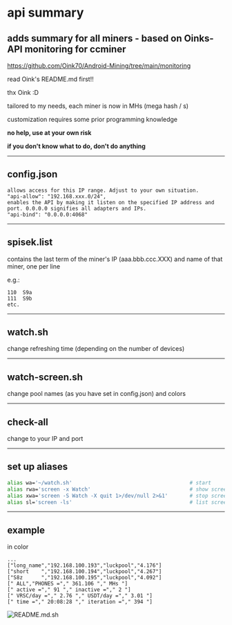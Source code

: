 # api summary
## adds summary for all miners - based on Oinks-API monitoring for ccminer

https://github.com/Oink70/Android-Mining/tree/main/monitoring

read Oink's README.md first!!

thx Oink :D

tailored to my needs, each miner is now in MHs (mega hash / s)

customization requires some prior programming knowledge

**no help, use at your own risk**

**if you don't know what to do, don't do anything**

______________
## config.json

```
allows access for this IP range. Adjust to your own situation.
"api-allow": "192.168.xxx.0/24",
enables the API by making it listen on the specified IP address and port. 0.0.0.0 signifies all adapters and IPs.
"api-bind": "0.0.0.0:4068"
```
______________
## spisek.list

contains the last term of the miner's IP (aaa.bbb.ccc.XXX) and name of that miner, one per line

e.g.:
```
110  S9a
111  S9b
etc.
```
______________
## watch.sh

change refreshing time (depending on the number of devices)

______________
## watch-screen.sh

change pool names (as you have set in config.json) and colors

______________
## check-all

change to your IP and port

______________
## set up aliases
```bash
alias wa='~/watch.sh'                                      # start
alias rwa='screen -x Watch'                                # show screen
alias xwa='screen -S Watch -X quit 1>/dev/null 2>&1'       # stop screens
alias sl='screen -ls'                                      # list screen's
```

______________
## example
in color

```
...
["long_name","192.168.100.193","luckpool","4.176"]
["short    ","192.168.100.194","luckpool","4.267"]
["S8z      ","192.168.100.195","luckpool","4.092"]
[" ALL","PHONES ="," 361.106 "," MHs "]
[" active ="," 91 "," inactive ="," 2 "]
[" VRSC/day ="," 2.76 "," USDT/day ="," 3.01 "]
[" time ="," 20:08:28 "," iteration ="," 394 "]
```
![README.md.sh](api/api_summary.png)

